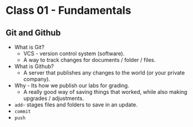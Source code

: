 # Class 01 - Fundamentals

## Git and Github

* What is Git?
  * VCS - version control system (software).
  * A way to track changes for documents / folder / files.
* What is Github?
  * A server that publishes any changes to the world (or your private company).
* Why - Its how we publish our labs for grading.
  * A really good way of saving things that worked, while also making upgrades / adjustments.
* `add`- stages files and folders to save in an update.
* `commit`
* `push`